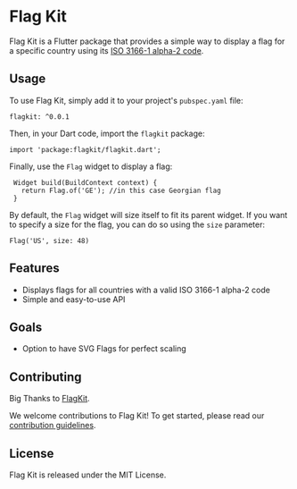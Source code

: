 
Flag Kit
========

Flag Kit is a Flutter package that provides a simple way to display a flag for a specific country using its [ISO 3166-1 alpha-2 code](https://en.wikipedia.org/wiki/ISO_3166-1_alpha-2).

Usage
-----

To use Flag Kit, simply add it to your project's `pubspec.yaml` file:


    flagkit: ^0.0.1

Then, in your Dart code, import the `flagkit` package:

    import 'package:flagkit/flagkit.dart';

Finally, use the `Flag` widget to display a flag:

     Widget build(BuildContext context) {
       return Flag.of('GE'); //in this case Georgian flag
     }

By default, the `Flag` widget will size itself to fit its parent widget. If you want to specify a size for the flag, you can do so using the `size` parameter:


    Flag('US', size: 48)

Features
--------

*   Displays flags for all countries with a valid ISO 3166-1 alpha-2 code
*   Simple and easy-to-use API

Goals
--------

*   Option to have SVG Flags for perfect scaling

Contributing
------------
Big Thanks to [FlagKit](https://github.com/madebybowtie/FlagKit).

We welcome contributions to Flag Kit! To get started, please read our [contribution guidelines](CONTRIBUTING.md).

License
-------

Flag Kit is released under the MIT License.


